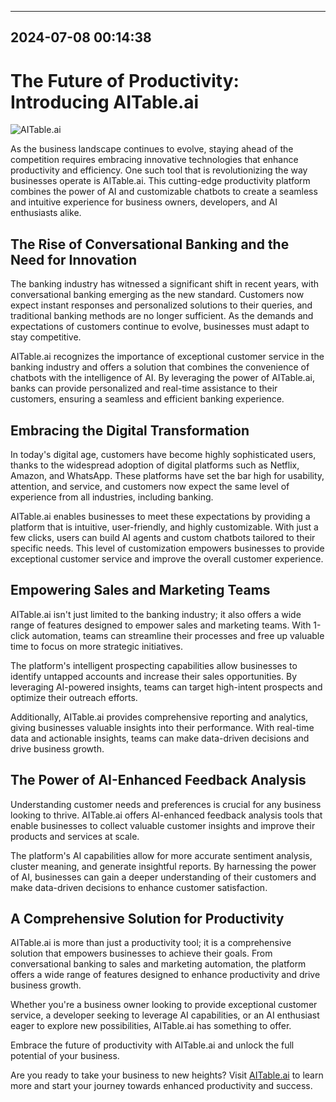 

---------------------------------------------
2024-07-08 00:14:38
---------------------------------------------

# The Future of Productivity: Introducing AITable.ai

![AITable.ai](https://www.example.com/aitable_image.jpg)

As the business landscape continues to evolve, staying ahead of the competition requires embracing innovative technologies that enhance productivity and efficiency. One such tool that is revolutionizing the way businesses operate is AITable.ai. This cutting-edge productivity platform combines the power of AI and customizable chatbots to create a seamless and intuitive experience for business owners, developers, and AI enthusiasts alike.

## The Rise of Conversational Banking and the Need for Innovation

The banking industry has witnessed a significant shift in recent years, with conversational banking emerging as the new standard. Customers now expect instant responses and personalized solutions to their queries, and traditional banking methods are no longer sufficient. As the demands and expectations of customers continue to evolve, businesses must adapt to stay competitive.

AITable.ai recognizes the importance of exceptional customer service in the banking industry and offers a solution that combines the convenience of chatbots with the intelligence of AI. By leveraging the power of AITable.ai, banks can provide personalized and real-time assistance to their customers, ensuring a seamless and efficient banking experience.

## Embracing the Digital Transformation

In today's digital age, customers have become highly sophisticated users, thanks to the widespread adoption of digital platforms such as Netflix, Amazon, and WhatsApp. These platforms have set the bar high for usability, attention, and service, and customers now expect the same level of experience from all industries, including banking.

AITable.ai enables businesses to meet these expectations by providing a platform that is intuitive, user-friendly, and highly customizable. With just a few clicks, users can build AI agents and custom chatbots tailored to their specific needs. This level of customization empowers businesses to provide exceptional customer service and improve the overall customer experience.

## Empowering Sales and Marketing Teams

AITable.ai isn't just limited to the banking industry; it also offers a wide range of features designed to empower sales and marketing teams. With 1-click automation, teams can streamline their processes and free up valuable time to focus on more strategic initiatives.

The platform's intelligent prospecting capabilities allow businesses to identify untapped accounts and increase their sales opportunities. By leveraging AI-powered insights, teams can target high-intent prospects and optimize their outreach efforts.

Additionally, AITable.ai provides comprehensive reporting and analytics, giving businesses valuable insights into their performance. With real-time data and actionable insights, teams can make data-driven decisions and drive business growth.

## The Power of AI-Enhanced Feedback Analysis

Understanding customer needs and preferences is crucial for any business looking to thrive. AITable.ai offers AI-enhanced feedback analysis tools that enable businesses to collect valuable customer insights and improve their products and services at scale.

The platform's AI capabilities allow for more accurate sentiment analysis, cluster meaning, and generate insightful reports. By harnessing the power of AI, businesses can gain a deeper understanding of their customers and make data-driven decisions to enhance customer satisfaction.

## A Comprehensive Solution for Productivity

AITable.ai is more than just a productivity tool; it is a comprehensive solution that empowers businesses to achieve their goals. From conversational banking to sales and marketing automation, the platform offers a wide range of features designed to enhance productivity and drive business growth.

Whether you're a business owner looking to provide exceptional customer service, a developer seeking to leverage AI capabilities, or an AI enthusiast eager to explore new possibilities, AITable.ai has something to offer.

Embrace the future of productivity with AITable.ai and unlock the full potential of your business.

Are you ready to take your business to new heights? Visit [AITable.ai](https://www.aitable.ai) to learn more and start your journey towards enhanced productivity and success.